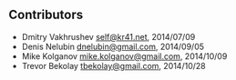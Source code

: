 Contributors
------------

*	Dmitry Vakhrushev <self@kr41.net>, 2014/07/09
*	Denis Nelubin <dnelubin@gmail.com>, 2014/09/05
*	Mike Kolganov <mike.kolganov@gmail.com>, 2014/10/09
*   Trevor Bekolay <tbekolay@gmail.com>, 2014/10/28
